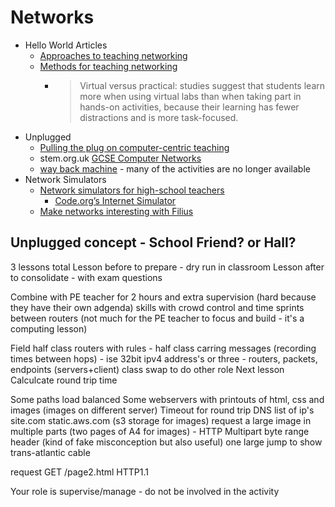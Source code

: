 Networks
========

* Hello World Articles
    * [Approaches to teaching networking](https://web.archive.org/web/20230321081448/https://helloworld.raspberrypi.org/articles/bbcc-approaches-to-teaching-networking)
    * [Methods for teaching networking](https://web.archive.org/web/20230930220123/https://helloworld.raspberrypi.org/articles/hw20-methods-for-teaching-networking)
        * > Virtual versus practical: studies suggest that students learn more when using virtual labs than when taking part in hands-on activities, because their learning has fewer distractions and is more task-focused. 
* Unplugged
    * [Pulling the plug on computer-centric teaching](https://web.archive.org/web/20230930223157/https://helloworld.raspberrypi.org/articles/hw20-pulling-the-plug-on-computer-centric-teaching)
    * stem.org.uk [GCSE Computer Networks](https://www.stem.org.uk/resources/community/collection/399693/gcse-computer-networks)
    * [way back machine](https://web.archive.org/web/20230606054249/https://www.stem.org.uk/resources/community/collection/399693/gcse-computer-networks) - many of the activities are no longer available
* Network Simulators
    * [Network simulators for high-school teachers](https://www.brianlinkletter.com/2023/03/network-simulators-for-high-school-teachers/)
        * [Code.org’s Internet Simulator](https://studio.code.org/s/netsim/)
    * [Make networks interesting with Filius](https://web.archive.org/web/20230604035945/https://helloworld.raspberrypi.org/articles/HW8-make-networks-interesting-with-filius)



Unplugged concept - School Friend? or Hall?
---------

3 lessons total
Lesson before to prepare - dry run in classroom
Lesson after to consolidate - with exam questions

Combine with PE teacher for 2 hours and extra supervision (hard because they have their own adgenda)
skills with crowd control and time sprints between routers (not much for the PE teacher to focus and build - it's a computing lesson)

Field 
    half class routers with rules - half class carring messages (recording times between hops) - ise 32bit ipv4 address's
    or
    three - routers, packets, endpoints (servers+client)
class swap to do other role
Next lesson Calculcate round trip time

Some paths load balanced
Some webservers with printouts of html, css and images (images on different server)
Timeout for round trip
DNS list of ip's 
site.com
static.aws.com (s3 storage for images)
request a large image in multiple parts (two pages of A4 for images) - HTTP Multipart byte range header (kind of fake misconception but also useful)
one large jump to show trans-atlantic cable

request GET /page2.html HTTP1.1


Your role is supervise/manage - do not be involved in the activity